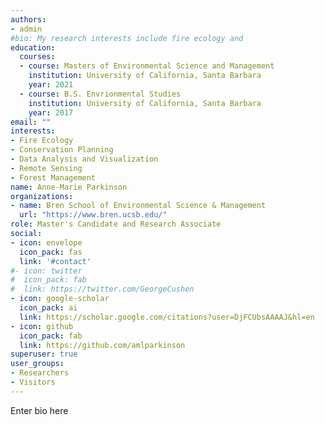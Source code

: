```yaml
---
authors:
- admin
#bio: My research interests include fire ecology and 
education:
  courses:
  - course: Masters of Environmental Science and Management
    institution: University of California, Santa Barbara
    year: 2021
  - course: B.S. Envrionmental Studies
    institution: University of California, Santa Barbara
    year: 2017
email: ""
interests:
- Fire Ecology
- Conservation Planning
- Data Analysis and Visualization
- Remote Sensing
- Forest Management
name: Anne-Marie Parkinson
organizations:
- name: Bren School of Environmental Science & Management
  url: "https://www.bren.ucsb.edu/"
role: Master's Candidate and Research Associate
social:
- icon: envelope
  icon_pack: fas
  link: '#contact'
#- icon: twitter
#  icon_pack: fab
#  link: https://twitter.com/GeorgeCushen
- icon: google-scholar
  icon_pack: ai
  link: https://scholar.google.com/citations?user=DjFCUbsAAAAJ&hl=en
- icon: github
  icon_pack: fab
  link: https://github.com/amlparkinson
superuser: true
user_groups:
- Researchers
- Visitors
---
```


Enter bio here